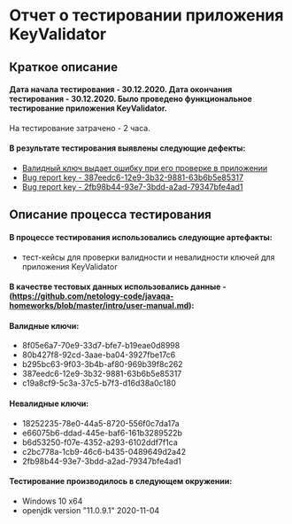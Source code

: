 # Отчет о тестировании приложения KeyValidator

## Краткое описание
#### Дата начала тестирования - 30.12.2020. Дата окончания тестирования - 30.12.2020. Было проведено функциональное тестирование приложения KeyValidator. 
На тестирование затрачено - 2 часа.
#### В результате тестирования выявлены следующие дефекты:
- [Валидный ключ выдает ошибку при его проверке в приложении](https://github.com/Denis-Zhigun/javahw1/issues/3#issue-776237212)
- [Bug report key - 387eedc6-12e9-3b32-9881-63b6b5e85317](https://github.com/Denis-Zhigun/javahw1/issues/2#issue-776227051)
- [Bug report key - 2fb98b44-93e7-3bdd-a2ad-79347bfe4ad1](https://github.com/Denis-Zhigun/javahw1/issues/3#issue-776237212)

## Описание процесса тестирования

#### В процессе тестирования использовались следующие артефакты:
- тест-кейсы для проверки валидности и невалидности ключей для приложения KeyValidator

#### В качестве тестовых данных использовались данные - (https://github.com/netology-code/javaqa-homeworks/blob/master/intro/user-manual.md):
 #### **Валидные ключи:**
 - 8f05e6a7-70e9-33d7-bfe7-b19eae0d8998
 - 80b427f8-92cd-3aae-ba04-3927fbe17c6
 - b295bc63-9f03-3b4b-af80-969b39f8c262
 - 387eedc6-12e9-3b32-9881-63b6b5e85317
 - c19a8cf9-5c3a-37c5-b7f3-d16d38a0c180

 #### **Невалидные ключи:**
 - 18252235-78e0-44a5-8720-556f0c7da17a
 - e66075b6-ddad-445e-baf6-161b3289522b
 - b6d53250-f07e-4352-a293-6102ddf7f1ca
 - c2bc778a-1cb9-46c6-b435-0489649d2a42
 - 2fb98b44-93e7-3bdd-a2ad-79347bfe4ad1

 #### Тестирование производилось в следующем окружении:
 - Windows 10 x64
 - openjdk version "11.0.9.1" 2020-11-04

